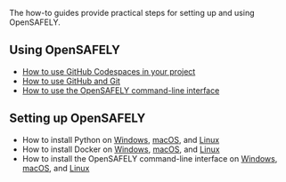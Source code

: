 The how-to guides provide practical steps for setting up and using OpenSAFELY.

## Using OpenSAFELY

* [How to use GitHub Codespaces in your project](use-github-codespaces-in-your-project/index.md)
* [How to use GitHub and Git](../../install-github-and-git.md)
* [How to use the OpenSAFELY command-line interface](../../opensafely-cli.md)

## Setting up OpenSAFELY

* How to install Python on
    [Windows](../../install-python.md#windows),
    [macOS](../../install-python.md#macos), and
    [Linux](../../install-linux.md#installing-python)
* How to install Docker on
    [Windows](../../install-docker.md#windows),
    [macOS](../../install-macos.md#docker-for-mac), and
    [Linux](../../install-linux.md#installing-docker)
* How to install the OpenSAFELY command-line interface on
    [Windows](../../opensafely-cli.md#installing-opensafely),
    [macOS](../../install-macos.md#opensafely-cli), and
    [Linux](../../install-linux.md#installing-the-opensafely-cli)
